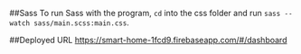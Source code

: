 ##Sass
To run Sass with the program, ```cd``` into the css folder and run ```sass --watch sass/main.scss:main.css```.

##Deployed URL
https://smart-home-1fcd9.firebaseapp.com/#/dashboard
